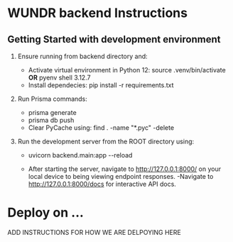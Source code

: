 # WUNDR backend Instructions

## Getting Started with development environment

1. Ensure running from backend directory and:

    - Activate virtual environment in Python 12: source .venv/bin/activate **OR** pyenv shell 3.12.7
    - Install dependecies: pip install -r requirements.txt

2. Run Prisma commands:

    - prisma generate
    - prisma db push
    - Clear PyCache using: find . -name "*.pyc" -delete

3. Run the development server from the ROOT directory using:

    - uvicorn backend.main:app --reload

    - After starting the server, navigate to http://127.0.0.1:8000/ on your local device to being viewing endpoint responses.
    -Navigate to http://127.0.0.1:8000/docs for interactive API docs.

# Deploy on ...

ADD INSTRUCTIONS FOR HOW WE ARE DELPOYING HERE
